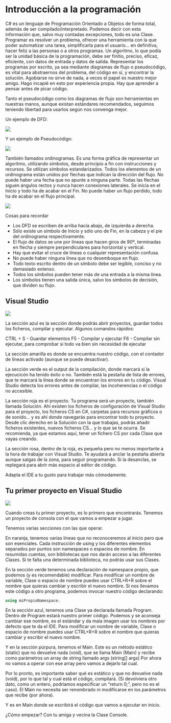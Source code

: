 # Introducción a la programación

C# es un lenguaje de Programación Orientado a Objetos de forma total, además de ser compilado/interpretado. Podemos decir con esta información que, salvo muy contadas excepciones, todo es una Clase.
Programar es resolver un problema, ofrecer una herramienta con la que poder automatizar una tarea, simplificarla para el usuario… en definitiva, hacer feliz a las personas o a otros programas. Un algoritmo, lo que podía ser la unidad básica de la programación, debe ser finitio, preciso, eficaz, eficiente, con datos de entrada y datos de salida.
Representar los programas por escrito, ya sea mediante diagramas de flujo o pseudocódigo, es vital para abstraernos del problema, del código en sí, y encontrar la solución. Agobiarse no sirve de nada, a veces el papel es nuestro mejor amigo.
Hago incapié en esto por experiencia propia. Hay que aprender a pensar antes de picar código.

Tanto el pseudocódigo como los diagramas de flujo son herramientas en nuestras manos, aunque existan estándares recomendados, seguimos teniendo libertad para usarlos según nos convenga mejor.

Un ejemplo de DFD:

![](http://4.bp.blogspot.com/-515O6ynwUok/VXQNVA_La0I/AAAAAAAAAz4/6alsXOu3XDw/s1600/Ejemplo%2Bordinograma.JPG)

Y un ejemplo de Pseudocódigo:

![](http://3.bp.blogspot.com/-uCEFCkIVhFU/VkXv31Vdy3I/AAAAAAAAABM/nLu2fvc5a0A/s640/pic2.png)

También llamados ordinogramas. Es una forma gráfica de representar un algoritmo, utilizando símbolos, desde principio a fin con instrucciones y recursos. Se utilizan símbolos estandarizados.
Todos los elementos de un ordinograma están unidos por flechas que indican la dirección del flujo. No puede haber una fecha que no apunte a ninguna parte. Todas las flechas siguen ángulos rectos y nunca hacen conexiones laterales.
Se inicia en el Inicio y todo ha de acabar en el Fin. No puede haber un flujo perdido, todo ha de acabar en el flujo principal.

![](http://image.slidesharecdn.com/l1-flowsandpseudo-121016053535-phpapp01/95/flow-charts-and-pseudo-code-4-638.jpg?cb=1350365785)

Cosas para recordar

* Los DFD se escriben de arriba hacia abajo, de izquierda a derecha.
* Sólo existe un símbolo de Inicio y sólo uno de Fin, en la cabeza y el pie del ordinograma respectivamente.
* El flujo de datos se une por líneas que hacen giros de 90º, terminadas en flecha y siempre perpendiculares para horizontal y vertical.
* Hay que evitar el cruce de líneas o cualquier representación confusa.
* No puede haber ninguna línea que no desemboque en flujo.
* Todo texto escrito dentro de un símbolo debe ser legible, conciso y no demasiado extenso.
* Todos los símbolos pueden tener más de una entrada a la misma línea.
* Los símbolos tienen una salida única, salvo los símbolos de decisión, que dividen su flujo.

## Visual Studio 

![](http://i.imgur.com/UprlL46.png)

La sección azul es la sección donde podrás abrir proyectos, guardar todos los ficheros, compilar y ejecutar.
Algunos comandos rápidos:

CTRL + S - Guardar elementos
F5 - Compilar y ejecutar
F6 - Compilar sin ejecutar, para comprobar si todo va bien sin necesidad de ejecutar

La sección amarilla es donde se encuentra nuestro código, con el contador de líneas activado (aunque se puede desactivar).

La sección verde es el output de la compilación, donde marcará si la ejecucicón ha tenido éxito o no. También está la pestaña de lista de errores, que te marcará la línea donde se encuentran los errores en tu código. Visual Studio detecta los errores antes de compilar, las incoherencias o el código no accesible.

La sección roja es el proyecto. Tu programa será un proyecto, también llamada Solución. Ahí existen los ficheros de configuración de Visual Studio para el proyecto, los ficheros CS en C#, carpetas para recursos gráficos o de sonido… y es ahí donde navegarás para encontrar todo tu proyecto. Desde clic derecho en la Solución con la que trabajas, podrás añadir ficheros existentes, nuevos ficheros CS… y lo que se te ocurra. Se recomienda, ya que estamos aquí, tener un fichero CS por cada Clase que vayas creando.

La sección rosa, dentro de la roja, es pequeña pero no menos importante a la hora de trabajar con Visual Studio. Te ayudará a anclar la pestaña abierta aunque salgas de la zona, para seguir programando. Si la desanclas, se replegará para abrir más espacio al editor de código.

Adapta el IDE a tu gusto para trabajar más cómodamente.

## Tu primer proyecto en Visual Studio

![](http://i.imgur.com/L70DwU9.gif)

Cuando creas tu primer proyecto, es lo primero que encontrarás. Tenemos un proyecto de consola con el que vamos a empezar a jugar.

Tenemos varias secciones con las que operar.

En naranja, tenemos varias líneas que no reconoceremos al inicio pero que son esenciales. Cada instrucción de using y los diferentes elementos separados por puntos son namespaces o espacios de nombre. En resumidas cuentas, son bibliotecas que nos darán acceso a las diferentes Clases. Si te falta una determinada biblioteca, no podrás usar sus Clases.

En la sección verde tenemos una declaración de namespace propio, que podemos (y es recomendable) modificar. Para modificar un nombre de variable, Clase o espacio de nombre puedes usar CTRL+R+R sobre el nombre que quieras cambiar y escribir el nuevo nombre. Si nos llevamos este código a otro programa, podemos invocar nuestro código declarando:

```cs
using miPropioNamespace;
```

En la sección azul, tenemos una Clase ya declarada llamada Program. Dentro de Program estará nuestro primer código. Podemos y se aconseja cambiar ese nombre, es el estándar y da mala imagen usar los nombres por defecto que te da el IDE.  Para modificar un nombre de variable, Clase o espacio de nombre puedes usar CTRL+R+R sobre el nombre que quieras cambiar y escribir el nuevo nombre.

Y en la sección púrpura, tenemos el Main. Este es un método estático (static) que no devuelve nada (void), que se llama Main (Main) y recibe como parámetros un array de string llamado args (string[] args)
Por ahora no vamos a operar con ese array pero vamos a dejarlo tal cual.

Por lo pronto, es importante saber qué es estático y que no devuelve nada (void), por lo que tal y cual está el código, compilará. (Si devolviera otro dato, como un entero, podríamos especificar un “return 0;”, pero no es el caso).
El Main no necesita ser renombrado ni modificarse en los parámetros que recibe (por ahora).

Y es en Main donde se escribirá el código que vamos a ejecutar en inicio.

¿Cómo empezar? Con tu amiga y vecina la Clase Console.

